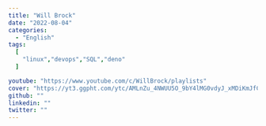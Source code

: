 ```yaml
---
title: "Will Brock"
date: "2022-08-04"
categories:
  - "English"
tags:
  [
    "linux","devops","SQL","deno"
  ]

youtube: "https://www.youtube.com/c/WillBrock/playlists"
cover: "https://yt3.ggpht.com/ytc/AMLnZu_4NWUU5O_9bY4lMG0vdyJ_xMDiKmJfCO4bjYdaEw=s176-c-k-c0x00ffffff-no-rj"
github: ""
linkedin: ""
twitter: ""
---
```




